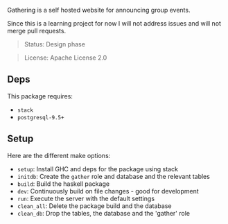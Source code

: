 Gathering is a self hosted website for announcing group events.

Since this is a learning project for now I will not address issues and will not merge pull requests.

> Status: Design phase

> License: Apache License 2.0

## Deps

This package requires:

- `stack`
- `postgresql-9.5+`

## Setup

Here are the different make options:

- `setup`: Install GHC and deps for the package using stack
- `initdb`: Create the `gather` role and database and the relevant tables
- `build`: Build the haskell package
- `dev`: Continuously build on file changes - good for development
- `run`: Execute the server with the default settings
- `clean_all`: Delete the package build and the database
- `clean_db`: Drop the tables, the database and the 'gather' role

